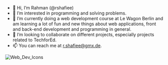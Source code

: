- 👋 Hi, I’m Rahman (@rshafiee)
- 👀 I’m interested in programming and solving problems.
- 🌱 I’m currently doing a web development course at Le Wagon Berlin and am learning a lot of fun and new things about web applications, front and back-end development and programming in general.
- 💞️ I’m looking to collaborate on different projects, especially projects related to TechforEd. 
- 📫 You can reach me at r.shafiee@gmx.de. 

<!---
rshafiee/rshafiee is a ✨ special ✨ repository because its `README.md` (this file) appears on your GitHub profile.
You can click the Preview link to take a look at your changes.
--->

![Web_Dev_Icons](https://user-images.githubusercontent.com/75548366/125356992-485b1f00-e367-11eb-8685-2b47a80e5681.png)
